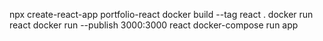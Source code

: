 npx create-react-app portfolio-react
docker build --tag react .
docker run react
docker run --publish 3000:3000 react
docker-compose run app